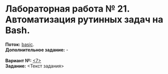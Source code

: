 ﻿# Лабораторная работа № 21. Автоматизация рутинных задач на Bash.
**Поток:** <ins>basic</ins>.</br>**Дополнительное задание:** -</br></br>**Вариант №:** <ins><7></ins></br>**Задание:** <Текст задания>
